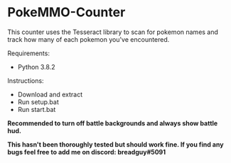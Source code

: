# PokeMMO-Counter

This counter uses the Tesseract library to scan for pokemon names and track how many of each pokemon you've encountered.

Requirements:
- Python 3.8.2

Instructions:
- Download and extract
- Run setup.bat
- Run start.bat

**Recommended to turn off battle backgrounds and always show battle hud.**

**This hasn't been thoroughly tested but should work fine. If you find any bugs feel free to add me on discord: breadguy#5091**
